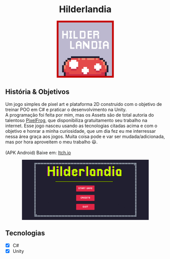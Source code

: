 <div align="center">
  <h1> Hilderlandia </h1>
  
<!--   <img src="https://raw.githubusercontent.com/Edssaac/Hilderlandia/main/Hilderlandia/icon.jpg?token=APQWKOYMAOHHNQOQZ6QD33DBFWQ2M" width="180" height="180"> -->
  <a href="//www.google.com"><img src="https://raw.githubusercontent.com/Edssaac/Hilderlandia/main/Hilderlandia/icon.jpg?token=APQWKOYMAOHHNQOQZ6QD33DBFWQ2M" width="180" height="180"></a>
</div>

<div align="left">
  <h2>História & Objetivos</h2>
  <p>
    Um jogo simples de pixel art e plataforma 2D construido com o objetivo de treinar POO em C# e praticar o desenvolvimento na Unity. <br>
    A programação foi feita por mim, mas os Assets são de total autoria do talentoso <a href="https://pixelfrog-assets.itch.io/">PixelFrog</a>, que 
    disponibiliza gratuitamento seu trabalho na internet. Esse jogo nasceu usando as tecnologias citadas acima e com o objetivo e honrar a minha curiosidade,
    que um dia fez eu me interressar nessa área graça aos jogos. Muita coisa pode e var ser mudada/adicionada, mas por hora aproveitem o meu trabalho 😃. <br>
    <br>
    (APK Android) Baixe em: <a href="http://google.com/">Itch.io</a>
  </p>
  <div align="center">
    <img src="https://github.com/Edssaac/Hilderlandia/blob/main/Hilderlandia/apresentacao.gif?raw=true" width="400" height="190" align="center">
  </div>
</div>

<div align="left">
  <h2>Tecnologias</h2>
  
  - [x] C#
  - [x] Unity
</div>
